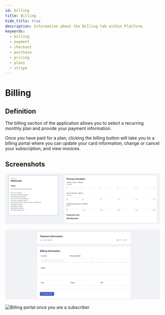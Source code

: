 ```yaml
---
id: billing
title: Billing
hide_title: true
description: Information about the Billing tab within Platform.
keywords:
  - billing
  - payment
  - checkout
  - purchase
  - pricing
  - plans
  - stripe
---
```


# Billing

## Definition

The billing section of the application allows you to select a recurring monthly plan and provide your payment information.

Once you have paid for a plan, clicking the billing button will take you to a billing portal where you can update your card information, change or cancel your subscription, and view invoices.

## Screenshots

![Billing tab Calculator in the Platform UI](../../.gitbook/assets/billing_tab_calculator.png)

![Billing tab Payment Info in the Platform UI](../../.gitbook/assets/billing_tab_payment_info.png)

![Billing portal once you are a subscriber](../../.gitbook/assets/image_95.png)
